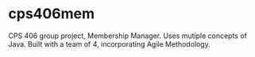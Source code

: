 # cps406mem
CPS 406 group project, Membership Manager.
Uses mutiple concepts of Java. 
Built with a team of 4, incorporating Agile Methodology.
